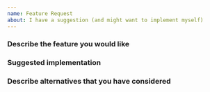 ```yaml
---
name: Feature Request
about: I have a suggestion (and might want to implement myself)
---
```


### Describe the feature you would like

### Suggested implementation

### Describe alternatives that you have considered
